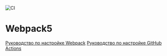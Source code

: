 ![CI](https://github.com/LagutaNV2/js-3_HW-env/actions/workflows/web.yml/badge.svg)

<!-- [![Build status](https://ci.appveyor.com/api/projects/status/rrreb10dw6v1nair?svg=true)](https://ci.appveyor.com/project/LagutaNV2/js-3-hw-env) -->


# Webpack5

[Руководство по настройке Webpack](https://webpack.js.org/guides/)
[Руководство по настройке GitHub Actions](https://docs.github.com/en/actions/quickstart)
